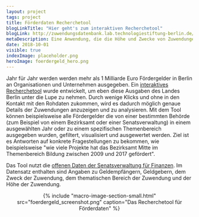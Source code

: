 ```yaml
---
layout: project
tags: project
title: Förderdaten Recherchetool
blogLinkTitle: "Hier geht's zum interaktiven Recherchetool"
blogLink: http://zuwendungsdatenbank.lab.technologiestiftung-berlin.de/
metaDescription: Eine Anwendung, die die Höhe und Zwecke von Zuwendungen vom Land Berlin visualisiert.
date: 2018-10-01
visible: true
indexImage: placeholder.png
heroImage: foerdergeld_hero.png
---
```


Jahr für Jahr werden werden mehr als 1 Milliarde Euro Fördergelder in Berlin an Organisationen und Unternehmen ausgegeben. Ein [interaktives Recherchetool](http://zuwendungsdatenbank.lab.technologiestiftung-berlin.de/) wurde entwickelt, um eben diese Ausgaben des Landes Berlin unter die Lupe zu nehmen. Durch wenige Klicks und ohne in den Kontakt mit den Rohdaten zukommen, wird es dadurch möglich genaue Details der Zuwendungen anzuzeigen und zu analysieren. Mit dem Tool können beispielsweise alle Fördergelder die von einer bestimmten Behörde (zum Beispiel von einem Bezirksamt oder einer Senatsverwaltung) in einem ausgewählten Jahr oder zu einem spezifischen Themenbereich ausgegeben wurden, gefiltert, visualisiert und ausgewertet werden. Ziel ist es Antworten auf konkrete Fragestellungen zu bekommen, wie beispielsweise "wie viele Projekte hat das Bezirksamt Mitte im Themenbereich Bildung zwischen 2009 und 2017 gefördert".

Das Tool nutzt die [offenen Daten der Senatsverwaltung für Finanzen](https://daten.berlin.de/datensaetze/zuwendungsdatenbank). Im Datensatz enthalten sind Angaben zu Geldempfängern, Geldgebern, dem Zweck der Zuwendung, dem thematischen Bereich der Zuwendung und der Höhe der Zuwendung.

<center>{% include "macro-image-section-small.html" src="foerdergeld_screenshot.png" caption="Das Recherchetool für Förderdaten" %}</center>
